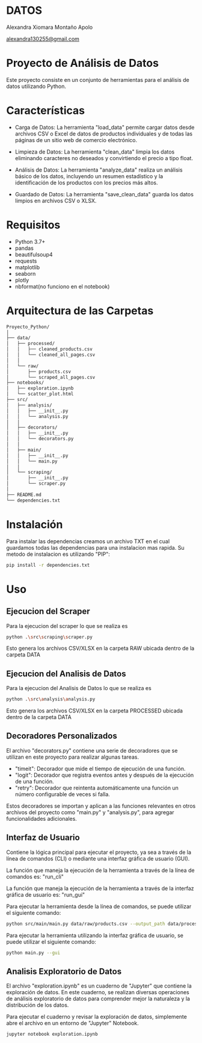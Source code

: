 # DATOS
Alexandra Xiomara Montaño Apolo

alexandra130255@gmail.com

# Proyecto de Análisis de Datos
Este proyecto consiste en un conjunto de herramientas para el análisis de datos utilizando Python.

# Características
- Carga de Datos: La herramienta "load_data" permite cargar datos desde archivos CSV o Excel de datos de productos individuales y de todas las páginas de un sitio web de comercio electrónico.

- Limpieza de Datos: La herramienta "clean_data" limpia los datos eliminando caracteres no deseados y convirtiendo el precio a tipo float.

- Análisis de Datos: La herramienta "analyze_data" realiza un análisis básico de los datos, incluyendo un resumen estadístico y la identificación de los productos con los precios más altos.

- Guardado de Datos: La herramienta "save_clean_data" guarda los datos limpios en archivos CSV o XLSX.

# Requisitos
- Python 3.7+
- pandas
- beautifulsoup4
- requests
- matplotlib
- seaborn
- plotly
- nbformat(no funciono en el notebook)

# Arquitectura de las Carpetas
````bash
Proyecto_Python/
│
├── data/
│   ├── processed/
│   │   ├── cleaned_products.csv
│   │   └── cleaned_all_pages.csv
│   │
│   └── raw/
│       ├── products.csv
│       └── scraped_all_pages.csv
├── notebooks/
│   ├── exploration.ipynb
│   └── scatter_plot.html
├── src/
│   ├── analysis/
│   │   ├── __init__.py
│   │   └── analysis.py
│   │
│   ├── decorators/
│   │   ├── __init__.py
│   │   └── decorators.py
│   │
│   ├── main/
│   │   ├── __init__.py
│   │   └── main.py
│   │
│   └── scraping/
│       ├── __init__.py
│       └── scraper.py
│
├── README.md
└── dependencies.txt
````

# Instalación
Para instalar las dependencias creamos un archivo TXT en el cual guardamos todas las dependencias para una instalacion mas rapida. 
Su metodo de instalacion es utilizando "PIP":
````bash
pip install -r dependencies.txt
````

# Uso
## Ejecucion del Scraper
Para la ejecucion del scraper lo que se realiza es
````bash
python .\src\scraping\scraper.py
````
Esto genera los archivos CSV/XLSX en la carpeta RAW ubicada dentro de la carpeta DATA

## Ejecucion del Analisis de Datos
Para la ejecucion del Analisis de Datos lo que se realiza es
````bash
python .\src\analysis\analysis.py
````
Esto genera los archivos CSV/XLSX en la carpeta PROCESSED ubicada dentro de la carpeta DATA

## Decoradores Personalizados
El archivo "decorators.py" contiene una serie de decoradores que se utilizan en este proyecto para realizar algunas tareas.

- "timeit": Decorador que mide el tiempo de ejecución de una función.
- "logit": Decorador que registra eventos antes y después de la ejecución de una función.
- "retry": Decorador que reintenta automáticamente una función un número configurable de veces si falla.

Estos decoradores se importan y aplican a las funciones relevantes en otros archivos del proyecto como "main.py" y "analysis.py", para agregar funcionalidades adicionales.

## Interfaz de Usuario
Contiene la lógica principal para ejecutar el proyecto, ya sea a través de la línea de comandos (CLI) o mediante una interfaz gráfica de usuario (GUI).

La función que maneja la ejecución de la herramienta a través de la línea de comandos es: "run_cli"

La función que maneja la ejecución de la herramienta a través de la interfaz gráfica de usuario es: "run_gui"

Para ejecutar la herramienta desde la línea de comandos, se puede utilizar el siguiente comando:

````bash
python src/main/main.py data/raw/products.csv --output_path data/processed/cleaned_products.csv
````
Para ejecutar la herramienta utilizando la interfaz gráfica de usuario, se puede utilizar el siguiente comando:
````bash
python main.py --gui
````
## Analisis Exploratorio de Datos
El archivo "exploration.ipynb" es un cuaderno de "Jupyter" que contiene la exploración de datos. En este cuaderno, se realizan diversas operaciones de análisis exploratorio de datos para comprender mejor la naturaleza y la distribución de los datos.

Para ejecutar el cuaderno y revisar la exploración de datos, simplemente abre el archivo en un entorno de "Jupyter" Notebook.

```bash
jupyter notebook exploration.ipynb
````